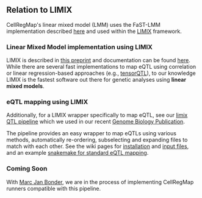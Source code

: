 ## Relation to LIMIX

CellRegMap's linear mixed model (LMM) uses the FaST-LMM implementation described [here](https://www.nature.com/articles/nmeth.1681) and used within the [LIMIX](https://github.com/limix/limix) framework.

### Linear Mixed Model implementation using LIMIX
LIMIX is described in [this preprint](https://www.biorxiv.org/content/10.1101/003905v2) and documentation can be found [here](https://limix-tempdoc.readthedocs.io/en/latest/).
While there are several fast implementations to map eQTL using correlation or linear regression-based approaches (e.g., [tensorQTL](https://genomebiology.biomedcentral.com/articles/10.1186/s13059-019-1836-7)), to our knowledge LIMIX is the fastest software out there for genetic analyses using **linear mixed models**.

### eQTL mapping using LIMIX
Additionally, for a LIMIX wrapper specifically to map eQTL, see our [limix QTL pipeline](https://github.com/single-cell-genetics/limix_qtl) which we used in our recent [Genome Biology Publication](https://genomebiology.biomedcentral.com/articles/10.1186/s13059-021-02407-x).

The pipeline provides an easy wrapper to map eQTLs using various methods, automatically re-ordering, subselecting and expanding files to match with each other.
See the wiki pages for [installation](https://github.com/single-cell-genetics/limix_qtl/wiki/Installation) and [input files](https://github.com/single-cell-genetics/limix_qtl/wiki/Inputs), and an example [snakemake for standard eQTL mapping]().

### Coming Soon
With [Marc Jan Bonder](https://twitter.com/mjbonder), we are in the process of implementing CellRegMap runners compatible with this pipeline.

<!-- For standard eQTL mapping within a homogeneous population of single cells, pseudo-bulk and bulk-like approaches as described in the GB paper can be used.
We recommend using CellRegMap in the presence of more continuous cellular states, or rarer cell types.
In those scenarios, modelling the full transcriptome across donors and states can improve power. -->
